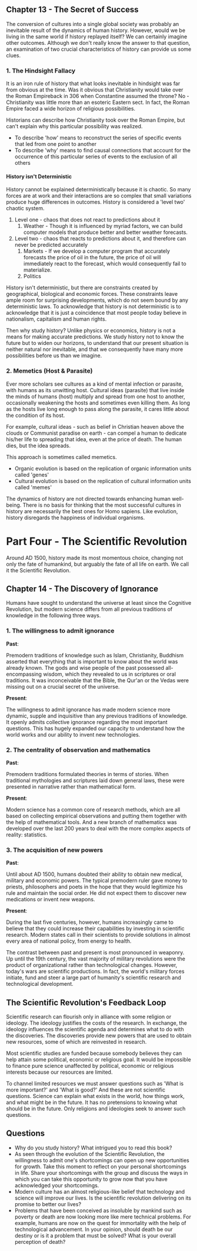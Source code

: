 ## Chapter 13 - The Secret of Success

The conversion of cultures into a single global society was probably an inevitable result of the dynamics of human history. However, would we be living in the same world if history replayed itself? We can certainly imagine other outcomes. Although we don't really know the answer to that question, an examination of two crucial characteristics of history can provide us some clues. 

### 1. The Hindsight Fallacy
It is an iron rule of history that what looks inevitable in hindsight was far from obvious at the time. Was it obvious that Christianity would take over the Roman Empireback in 306 when Constantine assumed the throne? No - Christianity was little more than an esoteric Eastern sect. In fact, the Roman Empire faced a wide horizon of religious possibilities. 

Historians can describe how Christianity took over the Roman Empire, but can't explain why this particular possibility was realized.
- To describe 'how' means to reconstruct the series of specific events that led from one point to another
- To describe 'why' means to find causal connections that account for the occurrence of this particular series of events to the exclusion of all others

#### History isn't Deterministic
History cannot be explained deterministically because it is chaotic. So many forces are at work and their interactions are so complex that small variations produce huge differences in outcomes. History is considered a 'level two' chaotic system.
1. Level one - chaos that does not react to predictions about it
    1. Weather - Though it is influenced by myriad factors, we can build computer models that produce better and better weather forecasts.
2. Level two - chaos that reacts to predictions about it, and therefore can never be predicted accurately
    1. Markets - If we develop a computer program that accurately forecasts the price of oil in the future, the price of oil will immediately react to the forecast, which would consequently fail to materialize. 
    2. Politics

History isn't deterministic, but there are constraints created by geographical, biological and economic forces. These constraints leave ample room for surprising developments, which do not seem bound by any deterministic laws. To acknowledge that history is not deterministic is to acknowledge that it is just a coincidence that most people today believe in nationalism, capitalism and human rights.

Then why study history? Unlike physics or economics, history is not a means for making accurate predictions. We study history not to know the future but to widen our horizons, to understand that our present situation is neither natural nor inevitable, and that we consequently have many more possibilities before us than we imagine.

### 2. Memetics (Host & Parasite)
Ever more scholars see cultures as a kind of mental infection or parasite, with humans as its unwitting host. Cultural ideas (parasite) that live inside the minds of humans (host) multiply and spread from one host to another, occasionally weakening the hosts and sometimes even killing them. As long as the hosts live long enough to pass along the parasite, it cares little about the condition of its host.

For example, cultural ideas - such as belief in Christian heaven above the clouds or Communist paradise on earth - can compel a human to dedicate his/her life to spreading that idea, even at the price of death. The human dies, but the idea spreads.

This approach is sometimes called memetics.
- Organic evolution is based on the replication of organic information units called 'genes'
- Cultural evolution is based on the replication of cultural information units called 'memes'

The dynamics of history are not directed towards enhancing human well-being. There is no basis for thinking that the most successful cultures in history are necessarily the best ones for Homo sapiens. Like evolution, history disregards the happiness of individual organisms.


# Part Four - The Scientific Revolution
Around AD 1500, history made its most momentous choice, changing not only the fate of humankind, but arguably the fate of all life on earth. We  call it the Scientific Revolution.

## Chapter 14 - The Discovery of Ignorance 
Humans have sought to understand the universe at least since the Cognitive Revolution, but modern science differs from all previous traditions of knowledge in the following three ways.

### 1. The willingness to admit ignorance
**Past**:

Premodern traditions of knowledge such as Islam, Christianity, Buddhism asserted that everything that is important to know about the world was already known. The gods and wise people of the past possessed all-encompassing wisdom, which they revealed to us in scriptures or oral traditions. It was inconceivable that the Bible, the Qur'an or the Vedas were missing out on a crucial secret of the universe.

**Present**:

The willingness to admit ignorance has made modern science more dynamic, supple and inquisitive than any previous traditions of knowledge. It openly admits collective ignorance regarding the most important questions. This has hugely expanded our capacity to understand how the world works and our ability to invent new technologies.

### 2. The centrality of observation and mathematics
**Past**:

Premodern traditions formulated theories in terms of stories. When traditional mythologies and scriptures laid down general laws, these were presented in narrative rather than mathematical form.

**Present**:

Modern science has a common core of research methods, which are all based on collecting empirical observations and putting them together with the help of mathematical tools. And a new branch of mathematics was developed over the last 200 years to deal with the more complex aspects of reality: statistics.

### 3. The acquisition of new powers
**Past**:

Until about AD 1500, humans doubted their ability to obtain new medical, military and economic powers. The typical premodern ruler gave money to priests, philosophers and poets in the hope that they would legitimize his rule and maintain the social order. He did not expect them to discover new medications or invent new weapons. 

**Present**:

During the last five centuries, however, humans increasingly came to believe that they could increase their capabilities by investing in scientific research. Modern states call in their scientists to provide solutions in almost every area of national policy, from energy to health. 

The contrast between past and present is most pronounced in weaponry. Up until the 19th century, the vast majority of military revolutions were the product of organizational rather than technological changes. However, today's wars are scientific productions. In fact, the world's military forces initiate, fund and steer a large part of humanity's scientific research and technological development.

## The Scientific Revolution's Feedback Loop
Scientific research can flourish only in alliance with some religion or ideology. The ideology justifies the costs of the research. In exchange, the ideology influences the scientific agenda and determines what to do with the discoveries. The discoveries provide new powers that are used to obtain new resources, some of which are reinvested in research.
 
Most scientific studies are funded because somebody believes they can help attain some political, economic or religious goal. It would be impossible to finance pure science unaffected by political, economic or religious interests because our resources are limited.

To channel limited resources we must answer questions such as 'What is more important?' and 'What is good?' And these are not scientific questions. Science can explain what exists in the world, how things work, and what might be in the future. It has no pretensions to knowing what should be in the future. Only religions and ideologies seek to answer such questions. 

## Questions
- Why do you study history? What intrigued you to read this book?
- As seen through the evolution of the Scientific Revolution, the willingness to admit one's shortcomings can open up new opportunities for growth. Take this moment to reflect on your personal shortcomings in life. Share your shortcomings with the group and discuss the ways in which you can take this opportunity to grow now that you have acknowledged your shortcomings.
- Modern culture has an almost religious-like belief that technology and science will improve our lives. Is the scientific revolution delivering on its promise to better our lives?
- Problems that have been conceived as insoluble by mankind such as poverty or death are now looking more like mere technical problems. For example, humans are now on the quest for immortality with the help of technological advancement. In your opinion, should death be our destiny or is it a problem that must be solved? What is your overall perception of death?

